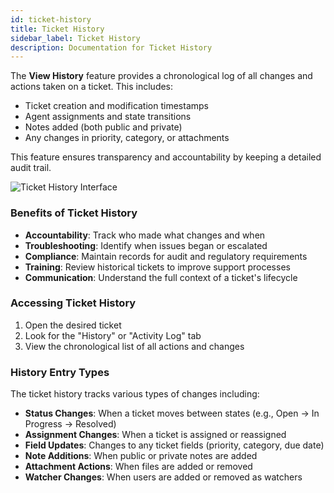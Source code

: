```yaml
---
id: ticket-history
title: Ticket History
sidebar_label: Ticket History
description: Documentation for Ticket History
---
```



The **View History** feature provides a chronological log of all changes and actions taken on a ticket. This includes:

- Ticket creation and modification timestamps
- Agent assignments and state transitions
- Notes added (both public and private)
- Any changes in priority, category, or attachments

This feature ensures transparency and accountability by keeping a detailed audit trail.

![Ticket History Interface](/img/Helpdesk/History_Tickets.jpg)


### Benefits of Ticket History

- **Accountability**: Track who made what changes and when
- **Troubleshooting**: Identify when issues began or escalated
- **Compliance**: Maintain records for audit and regulatory requirements
- **Training**: Review historical tickets to improve support processes
- **Communication**: Understand the full context of a ticket's lifecycle

### Accessing Ticket History

1. Open the desired ticket
2. Look for the "History" or "Activity Log" tab
3. View the chronological list of all actions and changes

### History Entry Types

The ticket history tracks various types of changes including:

- **Status Changes**: When a ticket moves between states (e.g., Open → In Progress → Resolved)
- **Assignment Changes**: When a ticket is assigned or reassigned
- **Field Updates**: Changes to any ticket fields (priority, category, due date)
- **Note Additions**: When public or private notes are added
- **Attachment Actions**: When files are added or removed
- **Watcher Changes**: When users are added or removed as watchers
